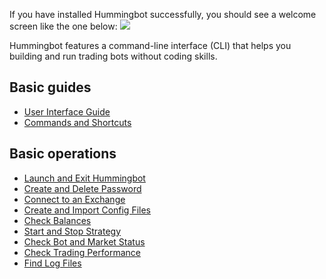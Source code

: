 If you have installed Hummingbot successfully, you should see a welcome screen like the one below:
![](/assets/img/welcome.png)

Hummingbot features a command-line interface (CLI) that helps you building and run trading bots without coding skills.

## Basic guides
- [User Interface Guide](./user-interface)
- [Commands and Shortcuts](./commands-shortcuts)

## Basic operations
- [Launch and Exit Hummingbot](./launch-exit)
- [Create and Delete Password](./password/)
- [Connect to an Exchange](/exchanges)
- [Create and Import Config Files](./config-files)
- [Check Balances](./balance/)
- [Start and Stop Strategy](./start-stop)
- [Check Bot and Market Status](./status/)
- [Check Trading Performance](./history/)
- [Find Log Files](./log-files)
